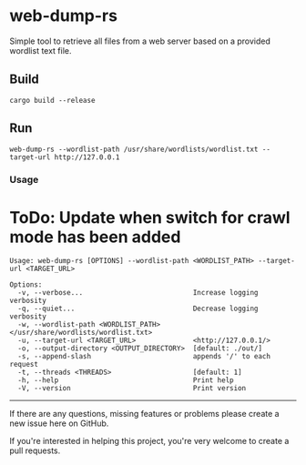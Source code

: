 # web-dump-rs

Simple tool to retrieve all files from a web server based on a provided wordlist text file.


## Build

`cargo build --release`


## Run

`web-dump-rs --wordlist-path /usr/share/wordlists/wordlist.txt --target-url http://127.0.0.1`

### Usage
# ToDo: Update when switch for crawl mode has been added
```
Usage: web-dump-rs [OPTIONS] --wordlist-path <WORDLIST_PATH> --target-url <TARGET_URL>

Options:
  -v, --verbose...                           Increase logging verbosity
  -q, --quiet...                             Decrease logging verbosity
  -w, --wordlist-path <WORDLIST_PATH>        </usr/share/wordlists/wordlist.txt>
  -u, --target-url <TARGET_URL>              <http://127.0.0.1/>
  -o, --output-directory <OUTPUT_DIRECTORY>  [default: ./out/]
  -s, --append-slash                         appends '/' to each request
  -t, --threads <THREADS>                    [default: 1]
  -h, --help                                 Print help
  -V, --version                              Print version
```


---

If there are any questions, missing features or problems please create a new issue here on GitHub.

If you're interested in helping this project, you're very welcome to create a pull requests.
